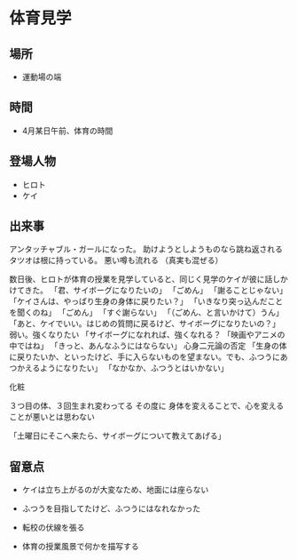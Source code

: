 # 体育見学

## 場所

- 運動場の端

## 時間

- 4月某日午前、体育の時間

## 登場人物

- ヒロト
- ケイ

## 出来事

アンタッチャブル・ガールになった。
助けようとしようものなら跳ね返される
タツオは根に持っている。
悪い噂も流れる
（真実も混ぜる）

数日後、ヒロトが体育の授業を見学していると、同じく見学のケイが彼に話しかけてきた。
「君、サイボーグになりたいの」
「ごめん」
「謝ることじゃない」
「ケイさんは、やっぱり生身の身体に戻りたい？」
「いきなり突っ込んだことを聞くのね」
「ごめん」
「すぐ謝らない」
「（ごめん、と言いかけて）うん」
「あと、ケイでいい。はじめの質問に戻るけど、サイボーグになりたいの？」
弱い。強くなりたい
「サイボーグになれれば、強くなれる？
「映画やアニメの中ではね」
「きっと、あんなふうにはならない」
心身二元論の否定
「生身の体に戻りたいか、といったけど、手に入らないものを望まない。でも、ふつうにあつかえるようになりたい」
「なかなか、ふつうとはいかない」

化粧

３つ目の体、３回生まれ変わってる
その度に
身体を変えることで、心を変えることが悪いとは思わない

「土曜日にそこへ来たら、サイボーグについて教えてあげる」

## 留意点

- ケイは立ち上がるのが大変なため、地面には座らない

- ふつうを目指してたけど、ふつうにはなれなかった
- 転校の伏線を張る

- 体育の授業風景で何かを描写する
